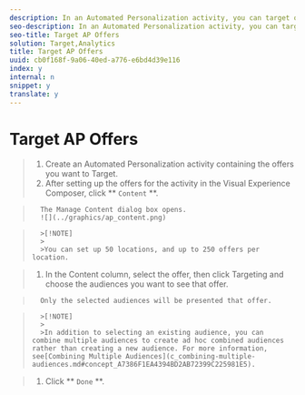 ```yaml
---
description: In an Automated Personalization activity, you can target offers to specific audiences.
seo-description: In an Automated Personalization activity, you can target offers to specific audiences.
seo-title: Target AP Offers
solution: Target,Analytics
title: Target AP Offers
uuid: cb0f168f-9a06-40ed-a776-e6bd4d39e116
index: y
internal: n
snippet: y
translate: y
---
```


# Target AP Offers


>1. Create an Automated Personalization activity containing the offers you want to Target.
>1. After setting up the offers for the activity in the Visual Experience Composer, click ** `Content` **.

>       The Manage Content dialog box opens.
>       ![](../graphics/ap_content.png) 

>       >[!NOTE]
>       >
>       >You can set up 50 locations, and up to 250 offers per location.

>1. In the Content column, select the offer, then click Targeting and choose the audiences you want to see that offer.

>       Only the selected audiences will be presented that offer.

>       >[!NOTE]
>       >
>       >In addition to selecting an existing audience, you can combine multiple audiences to create ad hoc combined audiences rather than creating a new audience. For more information, see[Combining Multiple Audiences](c_combining-multiple-audiences.md#concept_A7386F1EA4394BD2AB72399C225981E5). 

>1. Click ** `Done` **.

